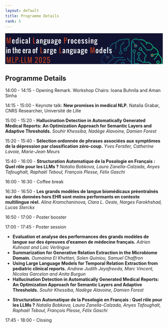 ```yaml
---
layout: default
title: Programme Details
rank: 5
---
```

![](assets/img/border.png)
## Programme Details


14:00 - 14:15 - Opening Remark. Workshop Chairs: Ioana Buhnila and Aman Sinha

14:15 - 15:00 - Keynote talk: **New promises in medical NLP.**  Natalia Grabar, CNRS Researcher, Université de Lille

15:00 - 15:20 - **Hallucination Detection in Automatically Generated Medical Reports: An Optimization Approach for Semantic Layers and Adaptive Thresholds.** _Souhir Khessiba, Nadège Alavoine, Damien Forest_

15:20 - 15:40 - **Sélection ordonnée de phrases associées aux symptômes de la dépression par classification zéro-coup.** _Yves Ferstler, Catherine Lavoie, Marie-Jean Meurs_

15:40 - 16:00 - **Structuration Automatique de la Posologie en Français : Quel rôle pour les LLMs ?** _Natalia Bobkova, Laura Zanella-Calzada, Anyes Tafoughalt, Raphaël Teboul, François Plesse, Félix Gaschi_

16:00 - 16:30 - Coffee break

16:30 - 16:50 - **Les grands modèles de langue biomédicaux préentraînés sur des données hors EHR sont moins performants en contexte multilingue réel.** _Alina Kramchaninova, Clara L. Oeste, Narges Farokhshad, Lucas Sterckx_

16:50 - 17:00 - Poster booster

17:00 - 17:45 - Poster session

* **Evaluation et analyse des performances des grands modèles de langue sur des épreuves d’examen de médecine français.** _Adrien Kuhnast and Loic Verlingue_
* **Summarization for Generative Relation Extraction in the Microbiome Domain.** _Oumaima El Khettari, Solen Quiniou, Samuel Chaffron_
* **Using Large Language Models for Temporal Relation Extraction from pediatric clinical reports.** _Andrew Judith Jeyafreeda, Marc Vincent, Nicolas Garcelon and Anita Burgun_
* **Hallucination Detection in Automatically Generated Medical Reports: An Optimization Approach for Semantic Layers and Adaptive Thresholds.** _Souhir Khessiba, Nadège Alavoine, Damien Forest_
- **Structuration Automatique de la Posologie en Français : Quel rôle pour les LLMs ?** _Natalia Bobkova, Laura Zanella-Calzada, Anyes Tafoughalt, Raphaël Teboul, François Plesse, Félix Gaschi_

17:45 - 18:00 - Closing 